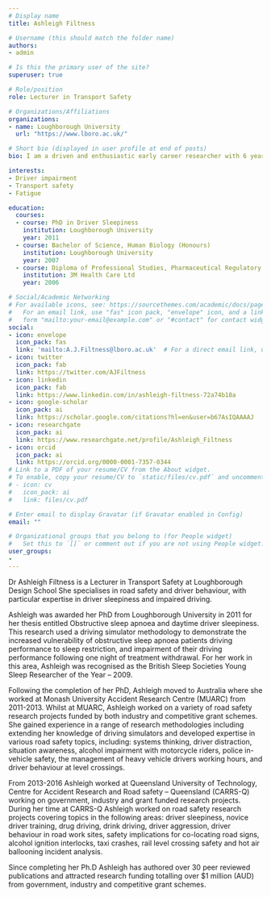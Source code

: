 ```yaml
---
# Display name
title: Ashleigh Filtness

# Username (this should match the folder name)
authors:
- admin

# Is this the primary user of the site?
superuser: true

# Role/position
role: Lecturer in Transport Safety

# Organizations/Affiliations
organizations:
- name: Loughborough University
  url: "https://www.lboro.ac.uk/"

# Short bio (displayed in user profile at end of posts)
bio: I am a driven and enthusiastic early career researcher with 6 years post Ph.D experience in road safety and sleep research, 57 peer reviewed publications (37 journal, 20 conference), over £2.4mil of research income (including over £1 mil as principle investigator), 2 book chapters, over 40 government/industry reports, 21 conference presentations with peer reviewed abstracts and 13 invited presentations

interests:
- Driver impairment
- Transport safety
- Fatigue

education:
  courses:
  - course: PhD in Driver Sleepiness
    institution: Loughborough University
    year: 2011
  - course: Bachelor of Science, Human Biology (Honours) 
    institution: Loughborough University
    year: 2007
  - course: Diploma of Professional Studies, Pharmaceutical Regulatory Affairs, 
    institution: 3M Health Care Ltd
    year: 2006

# Social/Academic Networking
# For available icons, see: https://sourcethemes.com/academic/docs/page-builder/#icons
#   For an email link, use "fas" icon pack, "envelope" icon, and a link in the
#   form "mailto:your-email@example.com" or "#contact" for contact widget.
social:
- icon: envelope
  icon_pack: fas
  link: 'mailto:A.J.Filtness@lboro.ac.uk'  # For a direct email link, use "mailto:test@example.org".
- icon: twitter
  icon_pack: fab
  link: https://twitter.com/AJFiltness 
- icon: linkedin
  icon_pack: fab
  link: https://www.linkedin.com/in/ashleigh-filtness-72a74b18a 
- icon: google-scholar
  icon_pack: ai
  link: https://scholar.google.com/citations?hl=en&user=b67AsIQAAAAJ 
- icon: researchgate
  icon_pack: ai
  link: https://www.researchgate.net/profile/Ashleigh_Filtness
- icon: orcid
  icon_pack: ai
  link: https://orcid.org/0000-0001-7357-0344
# Link to a PDF of your resume/CV from the About widget.
# To enable, copy your resume/CV to `static/files/cv.pdf` and uncomment the lines below.
# - icon: cv
#   icon_pack: ai
#   link: files/cv.pdf

# Enter email to display Gravatar (if Gravatar enabled in Config)
email: ""

# Organizational groups that you belong to (for People widget)
#   Set this to `[]` or comment out if you are not using People widget.
user_groups:
-
---
```


Dr Ashleigh Filtness is a Lecturer in Transport Safety at Loughborough Design School She specialises in road safety and driver behaviour, with particular expertise in driver sleepiness and impaired driving.

Ashleigh was awarded her PhD from Loughborough University in 2011 for her thesis entitled Obstructive sleep apnoea and daytime driver sleepiness. This research used a driving simulator methodology to demonstrate the increased vulnerability of obstructive sleep apnoea patients driving performance to sleep restriction, and impairment of their driving performance following one night of treatment withdrawal. For her work in this area, Ashleigh was recognised as the British Sleep Societies Young Sleep Researcher of the Year – 2009.

Following the completion of her PhD, Ashleigh moved to Australia where she worked at Monash University Accident Research Centre (MUARC) from 2011-2013. Whilst at MUARC, Ashleigh worked on a variety of road safety research projects funded by both industry and competitive grant schemes.  She gained experience in a range of research methodologies including extending her knowledge of driving simulators and developed expertise in various road safety topics, including: systems thinking, driver distraction, situation awareness, alcohol impairment with motorcycle riders, police in-vehicle safety, the management of heavy vehicle drivers working hours, and driver behaviour at level crossings. 

From 2013-2016 Ashleigh worked at Queensland University of Technology, Centre for Accident Research and Road safety – Queensland (CARRS-Q) working on government, industry and grant funded research projects. During her time at CARRS-Q Ashleigh worked on road safety research projects covering topics in the following areas: driver sleepiness, novice driver training, drug driving, drink driving, driver aggression, driver behaviour in road work sites, safety implications for co-locating road signs, alcohol ignition interlocks, taxi crashes, rail level crossing safety and hot air ballooning incident analysis.  

Since completing her Ph.D Ashleigh has authored over 30 peer reviewed publications and attracted research funding totalling over $1 million (AUD) from government, industry and competitive grant schemes. 
